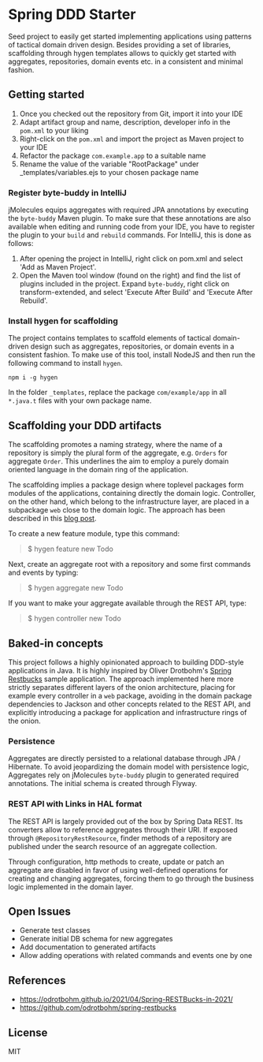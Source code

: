 # Spring DDD Starter

Seed project to easily get started implementing applications using patterns of tactical domain driven design.
Besides providing a set of libraries, scaffolding through hygen templates allows to quickly get started with aggregates, repositories, domain events etc. in a consistent and minimal fashion.

## Getting started

1) Once you checked out the repository from Git, import it into your IDE
2) Adapt artifact group and name, description, developer info in the `pom.xml` to your liking
3) Right-click on the `pom.xml` and import the project as Maven project to your IDE
4) Refactor the package `com.example.app` to a suitable name
5) Rename the value of the variable "RootPackage" under _templates/variables.ejs to your chosen package name

### Register byte-buddy in IntelliJ

jMolecules equips aggregates with required JPA annotations by executing the `byte-buddy` Maven plugin. To make sure that these annotations are also available when editing and running code from your IDE, you have to register the plugin to your `build` and `rebuild` commands. For IntelliJ, this is done as follows:

1) After opening the project in IntelliJ, right click on pom.xml and select 'Add as Maven Project'.
2) Open the Maven tool window (found on the right) and find the list of plugins included in the project. Expand `byte-buddy`, right click on transform-extended, and select 'Execute After Build' and 'Execute After Rebuild'.

### Install hygen for scaffolding

The project contains templates to scaffold elements of tactical domain-driven design such as aggregates, repositories, or domain events in a consistent fashion. To make use of this tool, install NodeJS and then run the following command to install `hygen`.

`npm i -g hygen`

In the folder `_templates`, replace the package `com/example/app` in all `*.java.t` files with your own package name.

## Scaffolding your DDD artifacts

The scaffolding promotes a naming strategy, where the name of a repository is simply the plural form of the aggregate, e.g. `Orders` for aggregate `Order`. This underlines the aim to employ a purely domain oriented language in the domain ring of the application.

The scaffolding implies a package design where toplevel packages form modules of the applications, containing directly the domain logic. Controller, on the other hand, which belong to the infrastructure layer, are placed in a subpackage `web` close to the domain logic. The approach has been described in this [blog post](https://medium.com/elca-it/feature-based-modular-code-organization-in-java-e4b611d6c103).

To create a new feature module, type this command:

> $ hygen feature new Todo

Next, create an aggregate root with a repository and some first commands and events by typing:

> $ hygen aggregate new Todo

If you want to make your aggregate available through the REST API, type:

> $ hygen controller new Todo

## Baked-in concepts

This project follows a highly opinionated approach to building DDD-style applications in Java. 
It is highly inspired by Oliver Drotbohm's [Spring Restbucks](https://github.com/odrotbohm/spring-restbucks) sample 
application. The approach implemented here more strictly separates different layers of the onion architecture, 
placing for example every controller in a `web` package, avoiding in the domain package dependencies to 
Jackson and other concepts related to the REST API, and explicitly introducing a package for application and 
infrastructure rings of the onion.

### Persistence

Aggregates are directly persisted to a relational database through JPA / Hibernate. To avoid jeopardizing the domain model with persistence logic, Aggregates rely on jMolecules `byte-buddy` plugin to generated required annotations.
The initial schema is created through Flyway.

### REST API with Links in HAL format

The REST API is largely provided out of the box by Spring Data REST. Its converters allow to reference aggregates through their URI. If exposed through `@RepositoryRestResource`, finder methods of a repository are published under the search resource of an aggregate collection.

Through configuration, http methods to create, update or patch an aggregate are disabled in favor of using well-defined operations for creating and changing aggregates, forcing them to go through the business logic implemented in the domain layer. 

## Open Issues

* Generate test classes 
* Generate initial DB schema for new aggregates
* Add documentation to generated artifacts
* Allow adding operations with related commands and events one by one

## References

* https://odrotbohm.github.io/2021/04/Spring-RESTBucks-in-2021/
* https://github.com/odrotbohm/spring-restbucks

## License

MIT
